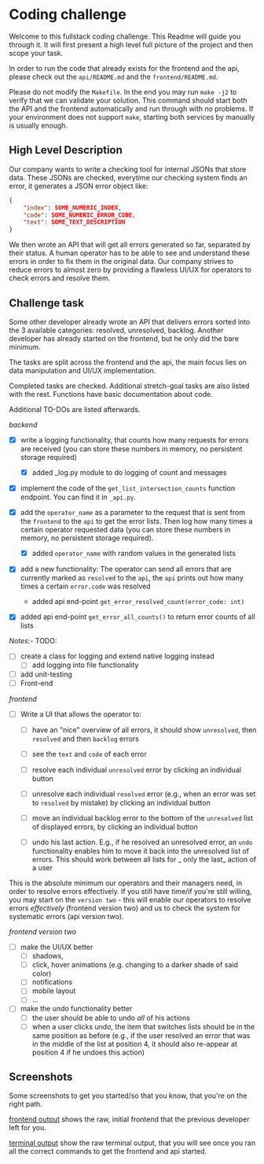 # Coding challenge

Welcome to this fullstack coding challenge. This Readme will guide you through it. It will first present a high level full picture of the project and then scope your task.

In order to run the code that already exists for the frontend and the api, please check out the `api/README.md` and the `frontend/README.md`.

Please do not modify the `Makefile`. In the end you may run `make -j2` to verify that we can validate your solution. This command should start both the API and the frontend automatically and run through with no problems. If your environment does not support `make`, starting both services by manually is usually enough.

## High Level Description

Our company wants to write a checking tool for internal JSONs that store data. These JSONs are checked, everytime our checking system finds an error, it generates a JSON error object like:

```json
{
    "index": SOME_NUMERIC_INDEX,
    "code": SOME_NUMERIC_ERROR_CODE,
    "text": SOME_TEXT_DESCRIPTION
}
```

We then wrote an API that will get all errors generated so far, separated by their status. A human operator has to be able to see and understand these errors in order to fix them in the original data. Our company strives to reduce errors to almost zero by providing a flawless UI/UX for operators to check errors and resolve them.

## Challenge task

Some other developer already wrote an API that delivers errors sorted into the 3 available categories: resolved, unresolved, backlog. Another developer has already started on the frontend, but he only did the bare minimum.

The tasks are split across the frontend and the api, the main focus lies on data manipulation and UI/UX implementation.

Completed tasks are checked. Additional stretch-goal tasks are also listed with the rest. 
Functions have basic documentation about code.

Additional TO-DOs are listed afterwards.

_backend_

-   [x] write a logging functionality, that counts how many requests for errors are received (you can store these numbers in memory, no persistent storage required)
    - [x] added _log.py module to do logging of count and messages
-   [x] implement the code of the `get_list_intersection_counts` function endpoint. You can find it in `_api.py`.

-   [x] add the `operator_name` as a parameter to the request that is sent from the `frontend` to the `api` to get the error lists. Then log how many times a certain operator requested data (you can store these numbers in memory, no persistent storage required).
    - [x] added `operator_name` with random values in the generated lists
-   [x] add a new functionality: The operator can send all errors that are currently marked as `resolved` to the `api`, the `api` prints out how many times a certain `error.code` was resolved
    - added api end-point `get_error_resolved_count(error_code: int)`
-  [x] added api end-point `get_error_all_counts()` to return error counts of all lists

  
_Notes_:- TODO:
- [ ] create a class for logging and extend native logging instead
  - [ ] add logging into file functionality
- [ ] add unit-testing
- [ ] Front-end  

_frontend_

-   [ ] Write a UI that allows the operator to:
  -   [ ] have an "nice" overview of all errors, it should show `unresolved`, then `resolved` and then `backlog` errors
  -   [ ] see the `text` and `code` of each error
  -   [ ] resolve each individual `unresolved` error by clicking an individual button
  -   [ ] unresolve each individual `resolved` error (e.g., when an error was set to `resolved` by mistake) by clicking an individual button
  -   [ ] move an individual backlog error to the bottom of the `unresolved` list of displayed errors, by clicking an individual button
  -   [ ] undo his last action. E.g., if he resolved an unresolved error, an `undo` functionality enables him to move it back into the unresolved list of errors. This should work between all lists for _ only the last_ action of a user


This is the absolute minimum our operators and their managers need, in order to resolve errors effectively. If you still have time/if you're still willing, you may start on the `version two` - this will enable our operators to resolve errors _effectively_ (frontend version two) and us to check the system for systematic errors (api version two).

_frontend version two_

-   [ ] make the UI/UX better
  -   [ ] shadows,
  -   [ ] click, hover animations (e.g. changing to a darker shade of said color)
  -   [ ] notifications
  -   [ ] mobile layout
  -   [ ] ...
-   [ ] make the undo functionality better
  -   [ ] the user should be able to undo _all_ of his actions
  -   [ ] when a user clicks undo, the item that switches lists should be in the same position as before (e.g., if the user resolved an error that was in the middle of the list at position 4, it should also re-appear at position 4 if he undoes this action)

## Screenshots

Some screenshots to get you started/so that you know, that you're on the right path.

[frontend output](./screenshots/start_frontend_output.png) shows the raw, initial frontend that the previous developer left for you.

[terminal output](./screenshots/start_terminal_output.png) show the raw terminal output, that you will see once you ran all the correct commands to get the frontend and api started.
